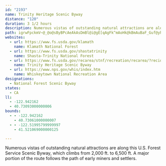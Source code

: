 ```yaml
---
id: "2193"
name: Trinity Heritage Scenic Byway
distance: "120"
duration: 3 1/2 hours
description: Numerous vistas of outstanding natural attractions are along this National Forest Scenic Byway, which climbs from 2,000 ft. to 6,500 ft.  A major portion of the route follows the path of early miners and settlers.
path: igrwFpckmV~@_@o@sByBPcAeAkAsDmBl@i@gE[qAgFk^mAoHk@kBmAuBaF_Guf@yh@gDiBwHsByDq@{GaCoGsEgCeCsBgC}AeCiA{BiFoMcC_DmBmEyAmAcE_@yAw@iBgEmDmDS_@Cm@H_@Xk@tAgAb@s@fAsCf@k@f@YxB]x@{@b@sA^yA|HoXTmAb@sDViFzAmJReCNmMP}B|@eHdDq\EsAUsAoAgBaBcA_BUwL]sQRe`@vAaEx@qQxHiCl@}CZiHvA_IzDmBf@yg@pJyELqFDgUeAcASaHeCaBAsB^{KzCsBXqE^{@?wCy@s@@k@TqB|AeATaHk@}@_@w@_AYm@mBsHEkAXgAReB?oBa@cAk@o@mC}Ay@MiAPaHzAcDvAoAL{DF}IrCaLj@g@G{@kAOs@E_AXmCCkBu@{@c@QcAPuBhBmAj@c@FgIBoARaGjD{@RwGRcACiCgA}@Gu@R_@Xi@~@iAxCm@dA_@R}L`A{AXa@XkDjFe@d@}@Tu@Ao@_@_@e@]eAq@iE]s@_@_@e@WmAE}BPk@Ks@Yo@}@wBqHu@kBu@s@cAS_Nk@yB?i@Pg@f@e@pAqBfIc@|@m@VoAa@UWOg@IcAbBiLd@qAvB}DZeBKsBsBgO{@cCkDeGOg@gIyEwBmBcJoL}A}By@sBo@oCyO_kAYcAo@aB{Oq^iA_D_@o@yAY}@Fo@^sA`ByEvBsAr@}@`A[r@_@vAwBxJoA`F]t@_CpEwJvPs@x@}IpFs@ZiAPmAKiG_EeAe@m@gAImA?k@Dk@Ry@zKsTZe@bAkCR_AF{@C{S@uPMaBm@mBg@mD?_CHkAn@{A~CsDnKmJlEkEr@aAb@wA@gBOuAiCmGsAgCCw@LmARg@hEsHXcA?_AYu@iA_AsBy@g@_@a@s@I_ADy@Xk@bDsC\iADqAy@aHiAaCuA_BmB}@iASgYq@cAy@Yu@{AuKIwBxCuQXiGC}@UcA_@w@}@{@{N_Fc@]e@u@i@kBMmBQeAYy@_AgAs@MiA?yEb@iAOy@y@uDkFeCiCaHqA_Da@mACoA^mBrAiCxAw@Bk@QiAsAOy@Iy@b@{TKuAWeAk@y@y@_@eK?u@c@m@iBEk@NmAn@_AZWf@MjJmAhAkA`B{BzA_CNk@JeBKuAqEuOsA}B_@Sy@SqFk@yFuCiIg@wTo@eH}A_A@q@XeGdDiAWqFyFiA{AUqAe@oGSmAiAgA}FiCm@u@uCyFsA_AoLSmJp@_AQqGaFoAQc@?cAX}E`CsADu@[o@i@gDqFyEqGgC_ByCu@mGyBsB_As@q@U{@CeAn@iKE}A_@y@_@k@qCcAsJqBs@Ji@LyCfBqIdG_Bd@}AIe@YyAuAgDyEs@qA_@{AEk@NeC|EeURqBDmBOoE]qAkAuCyAmBaJeEw@q@_@{@iAmEu@_BmAmAuBq@aFaAy@?wIn@oAO}@i@y@}@kLaPc@e@_CaBa_@{NqEwAoGUuDB_BGyBa@gA_@_BeAeBqBaIoK}D_GcBuCo@mAiBaF{Oye@g@eA_CmDcBsBoKaLoCsBiAe@{EuAoBQ{ISyCi@gA_@kBcAkEiDa@i@oa@q_@sBkC_LcPuSwRmWmSmCaCaAuAeF_NmBoC_Ay@m@]eCm@aD?eUlEuC^{B?iCYaEqBkBgBeJsKwD{CmKuFmCmBoBuBqBuCiBeEe@{AwFo[qGs_@k@mCi@gAo@eAu@s@{BkA_AYkBGgALoM`FcAFsAa@e@s@s@_BoEcSo@uB}A}CcBoAiEq@cBCaCNoEhA_NhAq[n@mF[mFZgHcBqCkAeA_A[_AyCiMmBeE}A{ByAmGYy@{@sA{EaFiCqJOUkEeAcGy@a@@g@RiF|FmAd@o@@u@SuGmDu@M}Ei@sDU{JUeIg@_BVaGtDeBj@qKZiACaHqDi@GcCR_BfAiEfFqBxCyBfEc@p@mE`CyCbAeAl@sAxAyCzEaB`AiCj@sADkFSqATi@b@c@t@cCjFcAfBe@d@cAd@iBLyG?uIS}HmA{Jk@wC_@s@Yq@m@}@sAqGuHyB_AcB?_TxBsARs@Z_BlAcF~IoA`BkBxAiDp@eCEmUyA{C@cHj@mFMic@mDwEMyADiDt@mFxCgElEoBrAyAj@_PnBaEx@sHvCiGzCgA^uAPsBCuImBcDa@qFJml@zBuFDkCMgCS}EcA}FuBeOgGyCcAmEU}@@uAV{Cz@_Bv@yBxAqJ|Ho@\}@XoBRmB?_Ca@gAe@mJgG_ASaKy@}A]{@[gd@q]sCkA{GqBuBG}ERuHvAoAD{@IgCa@mBeAcByAcJoN}BmEmIwVmB_FgE}IoO}k@cDkJgFkL[gAy@uDs@kHi@uDoAyDyBgDyB_BuIgCiEwBoPwMcDyBgCy@iCa@iBIaFXgJlAyBAcAKiAYaMiGqAWwO_@eGs@mEw@uC?_O^_BMiBm@}B_B_I{J{@q@mAa@aCk@uEq@{\oEwFyAyEkBgG}DiQgQsCyB_NmEsHoC{EkCaCaDaD_ImB{CoDqBaHaCqIwB}Du@wG}@ea@aD}Fs@mFY}A@kNxAsDEgCg@wJmCqAEkBRsBj@yMxHeErBmCl@sCLsf@{@mEYgDeA}ImEiA_@{Ck@sIa@mBLaAl@w@dAi@lASbAG`BJrGElAiB`GSlBBxGa@zDmLnWe@hEw@bD{@zAC\Jt@GxBc@vBUbCcBlD_@xA{@~A{@v@sCx@U`@CVn@tBAb@KXM@_@MUqAYIoDq@kB^yBrBo@^o@~Di@l@cBlBoBXi@QaCuBa@y@TqATSl@DTSBSS_AgBkDUWqFu@W^D`@Z|@Ed@UZmFaCiAEwDlB}IzD}BjDkKbXmC`AsC\iB@iBm@gBaA_AqAoAgAs@O_@\Cr@Bl@HVhGtKvArCRr@Cf@_@v@_AdAM`@KdA?v@PnEuAxE}@`GFd@bAdCJfEhB|EEd@_ApBSdAu@hAMb@c@|FA|@TfDU~AH~BId@o@nAuBjD_GtCaOfFW\E`@IjCOl@[RmBXgBxAoDvDOHuADSHw@xAk@ZmDLcEoBi@EO?e@`@q@VaBdA}Bm@SD[L}CfCgC^}KlF}Dp@_AfAs@fCs@~@{DdBiDfA{CLcLgBiBLiAj@a@j@q@rAaC`Mi@`Bm@`AaIjI{@jAy@|Ay@vCgG|Ys@bCmHnPuJb]sF~LcA|AcA|@cAp@yGfDqBr@aBRgBD_HSaB^cBlAmDlFiBxBoAlAoAl@iOjEyARqJLsAl@y@|@k@lAi@dCIrADrAb@xBbB|Ez@vC^~BNfAf@rJz@|Fl@rBrBvD`KtKdA~@hAr@nAVrCKdIwArAe@hDgBvEoCdA}Ap@sBLaCEmHDkA\uAT_@l@e@bAQn@Jd@Xb@p@Ph@LhACx@oBhQs@rCiA`C}FrJcFlLgB|BsF~E_AxAaA~CWrB]`Fu@nEaHlSkNdc@_AxBcCzDoMtNwAxBkAlCqKbZw@tC[xC_@\wBsOk@gHmBoMKaBCsGH{GCmBUwB_BiNq@aDoBgGe@cAw@{@uCsBaGmC{By@{DwBsB{@qIcBkLmA_BGmB@uAV_MnDaJnDwDlAqBf@{AJkBQcBg@iKk@yBa@cDOeASy@e@qD{CeBy@mFaBcAOyBDwI|@mAf@sEpDy@f@_Cr@k@DwBCiHyA_BSyVyAiBa@{AgDiHwZiAuFc@kAsA_BuBkAkLsIwDaEWg@Mm@DqANm@d@k@nIsClEsBt@s@n@gAbByDtA_Eb@mBLmACeAUmCoHuTaBoE}CyG{FiKsFsImAmCy@_Eo@uBiAqBcBgByDyBcFmBqAYsHs@sCy@cFyBwG_BsAe@}FsE}EqCoL_MyFaT_Mwb@aKm_@sDuIsCkJ{CqIeP}Z_CmCaFgH_A}@iEuB_@e@aDuKyBkF}Umb@gKiSuCgGwPs_@_A_B{IuK_ByBkJ}NoA_CaBaH_EoMoEsT[aCQoE?wK~@oIXeE_@oMCgDHwLEeBOmA]}As@oAoFaFmDwCiEmBmDeAsBeAaHgH_Ao@gDi@sAm@w@aAcBgF}@_Ay@]_BMqGFqVvAcC^mCl@uQlFcFtCuK~H_CdAmATiBHeHs@{@@_@HqBz@_HtFwDlAcCb@iBJ}ORsDR}JrAsBpAcClAu@rAw@zCa@d@i@FoBOqAZwGjDeAr@}@pAi@tA_@fC[dEY~@c@d@[FgBmAeA]w@Iq@D_@LYXaBdC[FyAGw@NeD~Cy@BmCeBuAi@gAOcDFk@KmBcCqEyEkAcAgCyAo@s@Yg@Kq@n@gFJ{CKyCBq@L_@\Eb@Hx@Z~AlBnAhAfBrCtCfC~@lB|@dCRXNDXEtCqB^e@H_@?g@u@aD?c@Ts@b@[bC?h@QVSLe@ASKQOAmGXcAKc@Mg@g@oAsCcAiAqFiHyFsF}@e@sBe@aAB}Ad@yAr@]Z[x@cApE_@RYQJgLAy@i@{CgAsEsBoGqA_ICaDR_E?gBSqEa@cD}@gDy@wBqGiIqFsFiDaEoAwB_BoEq@yD[yJmA{NIwPQeF_@uC[_BqAmDyDoIs@eD_AgMg@_EyC}Ne@gDIkCB{G]sDk@{BsCmHqHoMaHaO}@kCq@iEwAwW_@kEUuAcAmDcGaNqAeCgCmDsLiN}CyCiKaH{CeAaIaBcC_AyAy@oCyBsAyAgCeBoBsBw@mAoHcOwAeD}AsCaAyCyAiJ]cAyCuFuJuTy@y@iC{AmAmAK_AE_COkCIaD?uGUq@YSyBk@qHmAsFs@sa@mH}@So@e@u@_CoM_i@_F_[{AoKk@{CuOqe@YyBe@iFOq@c@_A_@e@o@Y}Ca@ca@DuNsOQk@mBeOx@W
websites:
  - url: https://www.fs.usda.gov/klamath
    name: Klamath National Forest
  - url: https://www.fs.usda.gov/shastatrinity
    name: Shasta-Trinity National Forest
  - url: https://www.fs.usda.gov/recarea/stnf/recreation/recarea/?recid=6522
    name: Trinity Heritage Scenic Byway
  - url: https://www.nps.gov/whis/index.htm
    name: Whiskeytown National Recreation Area
designations:
  - National Forest Scenic Byway
states:
  - CA
ll:
  - -122.942162
  - 40.73093000000006
bounds:
  - - -122.942162
    - 40.73061000000007
  - - -122.51995799999997
    - 41.521069000000125

---
```


Numerous vistas of outstanding natural attractions are along this U.S. Forest Service Scenic Byway, which climbs from 2,000 ft. to 6,500 ft.  A major portion of the route follows the path of early miners and settlers.
